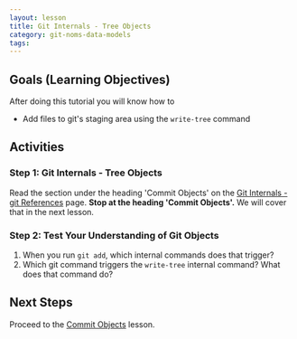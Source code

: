 ```yaml
---
layout: lesson
title: Git Internals - Tree Objects
category: git-noms-data-models
tags:
---
```


## Goals (Learning Objectives)

After doing this tutorial you will know how to

* Add files to git's staging area using the `write-tree` command

## Activities

### Step 1: Git Internals - Tree Objects

Read the section under the heading 'Commit Objects' on the [Git Internals - git References](https://git-scm.com/book/en/v2/Git-Internals-Git-References#Tree-Objects) page. **Stop at the heading 'Commit Objects'.** We will cover that in the next lesson.

### Step 2: Test Your Understanding of Git Objects

 1. When you run `git add`, which internal commands does that trigger?
 2. Which git command triggers the `write-tree` internal command? What does that command do?

## Next Steps

Proceed to the [Commit Objects](../commit-objects) lesson.
